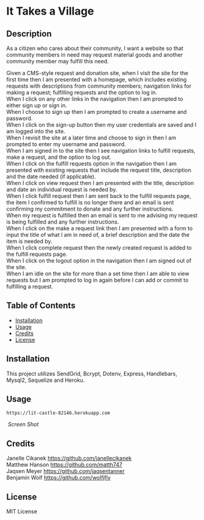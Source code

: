 # It Takes a Village

## Description

As a citizen who cares about their community, I want a website so that community members in need may request material goods and another community member may fulfill this need. 

Given a CMS-style request and donation site, when I visit the site for the first time then I am presented with a homepage, which includes existing requests with descriptions from community members; navigation links for making a request; fulfilling requests and the option to log in.   
When I click on any other links in the navigation then I am prompted to either sign up or sign in.   
When I choose to sign up then I am prompted to create a username and password.  
When I click on the sign-up button then my user credentials are saved and I am logged into the site.  
When I revisit the site at a later time and choose to sign in then I am prompted to enter my username and password.  
When I am signed in to the site then I see navigation links to fulfill requests, make a request, and the option to log out.  
When I click on the fulfill requests option in the navigation then I am presented with existing requests that include the request title, description and the date needed (if applicable).  
When I click on view request then I am presented with the title, description and date an individual request is needed by.   
When I click fulfill request then I am sent back to the fulfill requests page, the item I confirmed to fulfill is no longer there and an email is sent confirming my commitment to donate and any further instructions.   
When my request is fulfilled then an email is sent to me advising my request is being fulfilled and any further instructions.  
When I click on the make a request link then I am presented with a form to input the title of what I am in need of, a brief description and the date the item is needed by.   
When I click complete request then the newly created request is added to the fulfill requests page.   
When I click on the logout option in the navigation then I am signed out of the site.   
When I am idle on the site for more than a set time then I am able to view requests but I am prompted to log in again before I can add or commit to fulfilling a request.   

## Table of Contents

- [Installation](#installation)
- [Usage](#usage)
- [Credits](#credits)
- [License](#license)

## Installation

This project utilizes SendGrid, Bcrypt, Dotenv, Express, Handlebars, Mysql2, Sequelize and Heroku.

## Usage

    https://lit-castle-82146.herokuapp.com


<p>
    <img src="/Users/janellecikanek/Desktop/Project-2-group-K/assets/images/ScreenShotVillage.png" alt>
    <em>Screen Shot</em>
</p>

## Credits

Janelle Cikanek https://github.com/janellecikanek  
Matthew Hanson  https://github.com/matth747  
Jaqsen Meyer    https://github.com/jaqsentanner  
Benjamin Wolf   https://github.com/wolfjfly  

## License

MIT License
